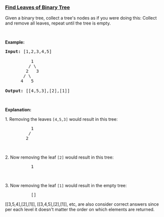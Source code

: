 ### [Find Leaves of Binary Tree](https://leetcode.com/problems/find-leaves-of-binary-tree)

<p>Given a binary tree, collect a tree&#39;s nodes as if you were doing this: Collect and remove all leaves, repeat until the tree is empty.</p>

<p>&nbsp;</p>

<p><strong>Example:</strong></p>

<pre>
<strong>Input: </strong><span id="example-input-1-1">[1,2,3,4,5]
&nbsp; 
&nbsp;         </span>1
         / \
        2   3
       / \     
      4   5    

<strong>Output: </strong><span id="example-output-1">[[4,5,3],[2],[1]]</span>
</pre>

<p>&nbsp;</p>

<p><strong>Explanation:</strong></p>

<p>1. Removing the leaves <code>[4,5,3]</code> would result in this tree:</p>

<pre>
          1
         / 
        2          
</pre>

<p>&nbsp;</p>

<p>2. Now removing the leaf <code>[2]</code> would result in this tree:</p>

<pre>
          1          
</pre>

<p>&nbsp;</p>

<p>3. Now removing the leaf <code>[1]</code> would result in the empty tree:</p>

<pre>
          []         
</pre>
[[3,5,4],[2],[1]], [[3,4,5],[2],[1]], etc, are also consider correct answers since per each level it doesn&#39;t matter the order on which elements are returned.